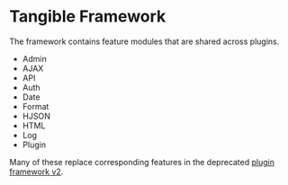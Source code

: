 # Tangible Framework

The framework contains feature modules that are shared across plugins.

- Admin
- AJAX
- API
- Auth
- Date
- Format
- HJSON
- HTML
- Log
- Plugin

Many of these replace corresponding features in the deprecated [plugin framework v2]().
